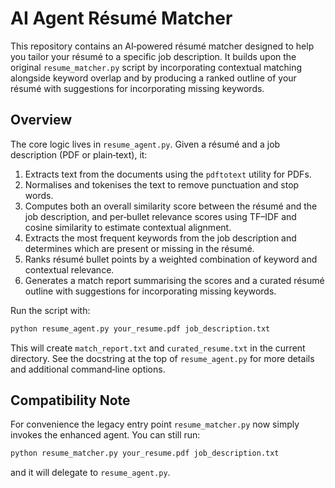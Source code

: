 # AI Agent Résumé Matcher

This repository contains an AI‑powered résumé matcher designed to help you
tailor your résumé to a specific job description.  It builds upon the
original ``resume_matcher.py`` script by incorporating contextual matching
alongside keyword overlap and by producing a ranked outline of your résumé
with suggestions for incorporating missing keywords.

## Overview

The core logic lives in ``resume_agent.py``.  Given a résumé and a job
description (PDF or plain‑text), it:

1. Extracts text from the documents using the ``pdftotext`` utility for PDFs.
2. Normalises and tokenises the text to remove punctuation and stop words.
3. Computes both an overall similarity score between the résumé and the job
   description, and per‑bullet relevance scores using TF–IDF and cosine
   similarity to estimate contextual alignment.
4. Extracts the most frequent keywords from the job description and
   determines which are present or missing in the résumé.
5. Ranks résumé bullet points by a weighted combination of keyword and
   contextual relevance.
6. Generates a match report summarising the scores and a curated résumé
   outline with suggestions for incorporating missing keywords.

Run the script with:

```bash
python resume_agent.py your_resume.pdf job_description.txt
```

This will create ``match_report.txt`` and ``curated_resume.txt`` in the
current directory.  See the docstring at the top of ``resume_agent.py`` for
more details and additional command‑line options.

## Compatibility Note

For convenience the legacy entry point ``resume_matcher.py`` now simply
invokes the enhanced agent.  You can still run:

```bash
python resume_matcher.py your_resume.pdf job_description.txt
```

and it will delegate to ``resume_agent.py``.